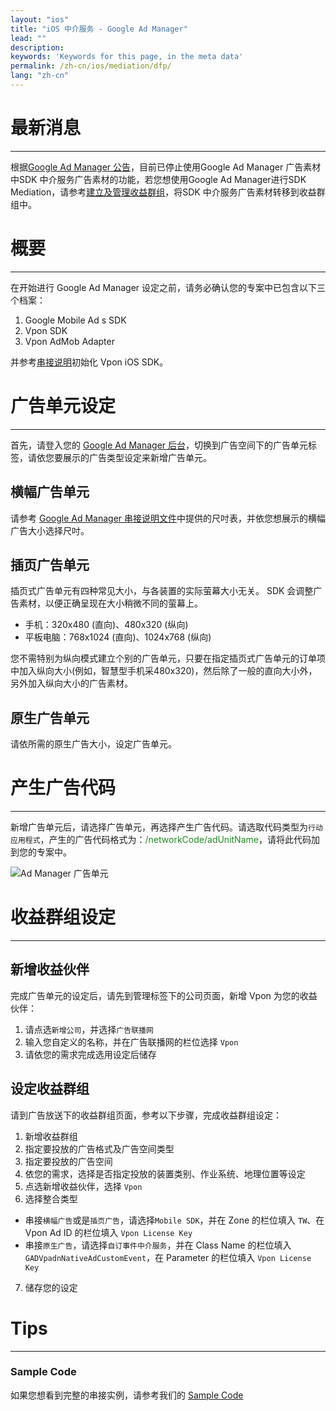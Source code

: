 ```yaml
---
layout: "ios"
title: "iOS 中介服务 - Google Ad Manager"
lead: ""
description:
keywords: 'Keywords for this page, in the meta data'
permalink: /zh-cn/ios/mediation/dfp/
lang: "zh-cn"
---
```

# 最新消息
---
根据[Google Ad Manager 公告](https://support.google.com/admanager/answer/9020684)，目前已停止使用Google Ad Manager 广告素材中SDK 中介服务广告素材的功能，若您想使用Google Ad Manager进行SDK Mediation，请参考[建立及管理收益群组](https://support.google.com/admanager/answer/7390828)，将SDK 中介服务广告素材转移到收益群组中。


# 概要
---
在开始进行 Google Ad Manager 设定之前，请务必确认您的专案中已包含以下三个档案：

1. Google Mobile Ad s SDK
2. Vpon SDK
3. Vpon AdMob Adapter

并参考[串接说明]初始化 Vpon iOS SDK。

# 广告单元设定
---
首先，请登入您的 [Google Ad Manager 后台]，切换到广告空间下的广告单元标签，请依您要展示的广告类型设定来新增广告单元。

## 横幅广告单元
请参考 [Google Ad Manager 串接说明文件]中提供的尺吋表，并依您想展示的横幅广告大小选择尺吋。

## 插页广告单元
插页式广告单元有四种常见大小，与各装置的实际萤幕大小无关。 SDK 会调整广告素材，以便正确呈现在大小稍微不同的萤幕上。

* 手机：320x480 (直向)、480x320 (纵向)
* 平板电脑：768x1024 (直向)、1024x768 (纵向)

您不需特别为纵向模式建立个别的广告单元，只要在指定插页式广告单元的订单项中加入纵向大小(例如，智慧型手机采480x320)，然后除了一般的直向大小外，另外加入纵向大小的广告素材。


## 原生广告单元

请依所需的原生广告大小，设定广告单元。

# 产生广告代码
---

新增广告单元后，请选择广告单元，再选择产生广告代码。请选取代码类型为`行动应用程式`，产生的广告代码格式为：<span style="color:#228B22">/networkCode/adUnitName</span>，请将此代码加到您的专案中。

![Ad Manager 广告单元]

# 收益群组设定
---

## 新增收益伙伴

完成广告单元的设定后，请先到管理标签下的公司页面，新增 Vpon 为您的收益伙伴：

1. 请点选`新增公司`，并选择`广告联播网`
2. 输入您自定义的名称，并在广告联播网的栏位选择 `Vpon`
3. 请依您的需求完成选用设定后储存


## 设定收益群组

请到广告放送下的收益群组页面，参考以下步骤，完成收益群组设定：

1. 新增收益群组
2. 指定要投放的广告格式及广告空间类型
3. 指定要投放的广告空间
4. 依您的需求，选择是否指定投放的装置类别、作业系统、地理位置等设定
5. 点选新增收益伙伴，选择 `Vpon`
6. 选择整合类型
* 串接`横幅广告`或是`插页广告`，请选择`Mobile SDK`，并在 Zone 的栏位填入 `TW`、在 Vpon Ad ID 的栏位填入 `Vpon License Key`
* 串接`原生广告`，请选择`自订事件中介服务`，并在 Class Name 的栏位填入 `GADVpadnNativeAdCustomEvent`，在 Parameter 的栏位填入 `Vpon License Key`
7. 储存您的设定

# Tips
---

### Sample Code
如果您想看到完整的串接实例，请参考我们的 [Sample Code]


[串接说明]: ../../integration-guide/#initial-sdk
[Sample Code]: {{site.baseurl}}/zh-cn/ios/download/#dfp
[Google Ad Manager 后台]: https://admanager.google.com/
[Google Ad Manager 串接说明文件]: https://developers.google.com/ad-manager/mobile-ads-sdk/ios/banner#banner_sizes
[Ad Manager 广告单元]: {{site.imgurl}}/AppAdManager_02.png
[DFP 广告空间]: {{site.imgurl}}/UnitAdSetting_Sim.png
[新增指定目标]: {{site.imgurl}}/新增指定目标.png
[广告素材类型]: {{site.imgurl}}/广告素材类型.png
[Warning]: {{site.imgurl}}/Warning.png
[DFP Partner Traditional Chinese.png]: {{site.imgurl}}/DFP_Partner_Traditional_Chinese.png
[插页尺寸]: {{site.imgurl}}/插頁尺寸.png
